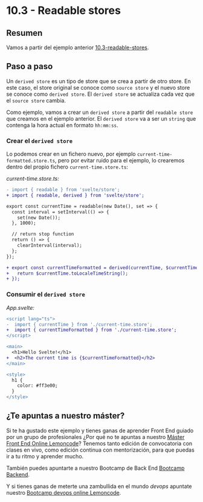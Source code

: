 # 10.3 - Readable stores

## Resumen

Vamos a partir del ejemplo anterior [10.3-readable-stores](../10.3-readable-stores/).

## Paso a paso

Un `derived store` es un tipo de store que se crea a partir de otro store. En este caso, el store original se conoce como `source store` y el nuevo store se conoce como `derived store`. El `derived store` se actualiza cada vez que el `source store` cambia.

Como ejemplo, vamos a crear un `derived store` a partir del `readable store` que creamos en el ejemplo anterior. El `derived store` va a ser un `string` que contenga la hora actual en formato `hh:mm:ss`.

### Crear el `derived store`

Lo podemos crear en un fichero nuevo, por ejemplo `current-time-formatted.store.ts`, pero por evitar ruido para el ejemplo, lo crearemos dentro del propio fichero `current-time.store.ts`:

_current-time.store.ts:_

```diff
- import { readable } from 'svelte/store';
+ import { readable, derived } from 'svelte/store';

export const currentTime = readable(new Date(), set => {
  const interval = setInterval(() => {
    set(new Date());
  }, 1000);

  // return stop function
  return () => {
    clearInterval(interval);
  };
});

+ export const currentTimeFormatted = derived(currentTime, $currentTime => {
+   return $currentTime.toLocaleTimeString();
+ });
```

### Consumir el `derived store`

_App.svelte:_

```diff
<script lang="ts">
-  import { currentTime } from './current-time.store';
+  import { currentTimeFormatted } from './current-time.store';
</script>

<main>
  <h1>Hello Svelte!</h1>
+  <h2>The current time is {$currentTimeFormatted}</h2>
</main>

<style>
  h1 {
    color: #ff3e00;
  }
</style>
```

## ¿Te apuntas a nuestro máster?

Si te ha gustado este ejemplo y tienes ganas de aprender Front End guiado por un grupo de profesionales ¿Por qué no te apuntas a nuestro [Máster Front End Online Lemoncode](https://lemoncode.net/master-frontend#inicio-banner)? Tenemos tanto edición de convocatoria con clases en vivo, como edición continua con mentorización, para que puedas ir a tu ritmo y aprender mucho.

También puedes apuntarte a nuestro Bootcamp de Back End [Bootcamp Backend](https://lemoncode.net/bootcamp-backend#inicio-banner).

Y si tienes ganas de meterte una zambullida en el mundo _devops_ apuntate nuestro [Bootcamp devops online Lemoncode](https://lemoncode.net/bootcamp-devops#bootcamp-devops/inicio).
